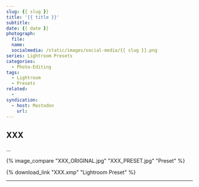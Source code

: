 ```yaml
---
slug: {{ slug }}
title: '{{ title }}'
subtitle: 
date: {{ date }}
photograph: 
  file: 
  name: 
  socialmedia: /static/images/social-media/{{ slug }}.png
series: Lightroom Presets
categories:
  - Photo-Editing
tags:
  - Lightroom
  - Presets
related:
  - 
syndication:
  - host: Mastodon
    url: 
---
```


<!-- more -->

## XXX

...

{% image_compare
  "XXX_ORIGINAL.jpg"
  "XXX_PRESET.jpg"
  "Preset"
%}

{% download_link "XXX.xmp" "Lightroom Preset" %}

---